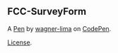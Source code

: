 FCC-SurveyForm
--------------


A [Pen](https://codepen.io/wagner-lima94/pen/zQxWKw) by [wagner-lima](https://codepen.io/wagner-lima94) on [CodePen](https://codepen.io).

[License](https://codepen.io/wagner-lima94/pen/zQxWKw/license).